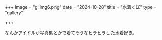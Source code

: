 +++
image = "g_img6.png"
date = "2024-10-28"
title = "水着くぼ"
type = "gallery"

+++

なんかアイドルが写真集とかで着てそうなヒラヒラした水着好き。
